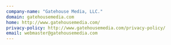 ```yaml
---
company-name: "Gatehouse Media, LLC."
domain: gatehousemedia.com
home: http://www.gatehousemedia.com/
privacy-policy: http://www.gatehousemedia.com/privacy-policy/
email: webmaster@gatehousemedia.com
---
```





